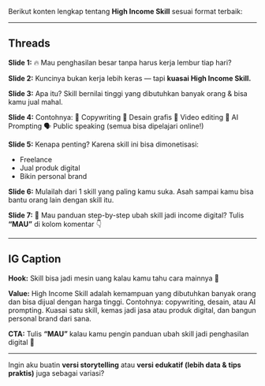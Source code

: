 Berikut konten lengkap tentang **High Income Skill** sesuai format terbaik:

---

## **Threads**

**Slide 1:**
🔥 Mau penghasilan besar tanpa harus kerja lembur tiap hari?

**Slide 2:**
Kuncinya bukan kerja lebih keras — tapi **kuasai High Income Skill.**

**Slide 3:**
Apa itu?
Skill bernilai tinggi yang dibutuhkan banyak orang & bisa kamu jual mahal.

**Slide 4:**
Contohnya:
💬 Copywriting
🎨 Desain grafis
📸 Video editing
🧠 AI Prompting
🗣️ Public speaking
(semua bisa dipelajari online!)

**Slide 5:**
Kenapa penting?
Karena skill ini bisa dimonetisasi:

* Freelance
* Jual produk digital
* Bikin personal brand

**Slide 6:**
Mulailah dari 1 skill yang paling kamu suka.
Asah sampai kamu bisa bantu orang lain dengan skill itu.

**Slide 7:**
🚀 Mau panduan step-by-step ubah skill jadi income digital?
Tulis **“MAU”** di kolom komentar 👇

---

## **IG Caption**

**Hook:**
Skill bisa jadi mesin uang kalau kamu tahu cara mainnya 💸

**Value:**
High Income Skill adalah kemampuan yang dibutuhkan banyak orang dan bisa dijual dengan harga tinggi.
Contohnya: copywriting, desain, atau AI prompting.
Kuasai satu skill, kemas jadi jasa atau produk digital, dan bangun personal brand dari sana.

**CTA:**
Tulis **“MAU”** kalau kamu pengin panduan ubah skill jadi penghasilan digital 🚀

---

Ingin aku buatin **versi storytelling** atau **versi edukatif (lebih data & tips praktis)** juga sebagai variasi?
